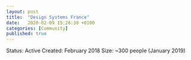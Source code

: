 ```yaml
---
layout: post
title:  "Design Systems France"
date:   2020-02-09 15:28:30 +0100
categories: [Community]
published: true
---
```


Status: Active
Created: February 2018
Size: ~300 people (January 2019)